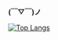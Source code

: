 ### 
__(￣▽￣)ノ__

[![Top Langs](https://github-readme-stats.vercel.app/api/top-langs/?username=not-fate&layout=compact)](https://github.com/anuraghazra/github-readme-stats)


<!--
**not-fate/not-fate** is a ✨ _special_ ✨ repository because its `README.md` (this file) appears on your GitHub profile.

Here are some ideas to get you started:

- 🔭 I’m currently working on ...
- 🌱 I’m currently learning ...
- 👯 I’m looking to collaborate on ...
- 🤔 I’m looking for help with ...
- 💬 Ask me about ...
- 📫 How to reach me: ...
- 😄 Pronouns: ...
- ⚡ Fun fact: ...
-->
